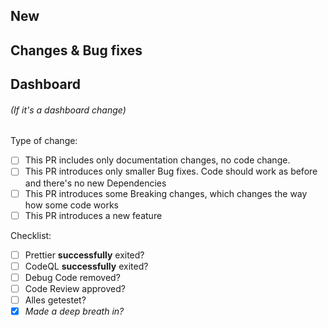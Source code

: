 ## New
<!--- Describe whats new in this version -->

## Changes & Bug fixes
<!-- Describe what has changed or fixed in this version -->

## Dashboard
###### <i>(If it's a dashboard change)</i>
<!-- Describe what has changed at the dashboard -->

Type of change:
- [ ] This PR includes only documentation changes, no code change.
- [ ] This PR introduces only smaller Bug fixes. Code should work as before and there's no new Dependencies
- [ ] This PR introduces some Breaking changes, which changes the way how some code works
- [ ] This PR introduces a new feature

Checklist:
- [ ] Prettier **successfully** exited?
- [ ] CodeQL **successfully** exited?
- [ ] Debug Code removed?
- [ ] Code Review approved?
- [ ] Alles getestet?
- [x] _Made a deep breath in?_
